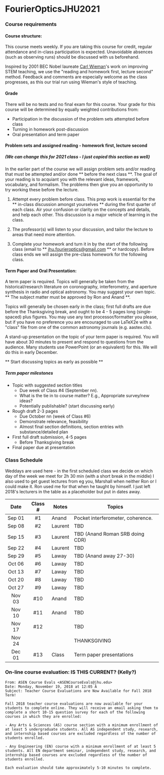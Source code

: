 # FourierOpticsJHU2021

### Course requirements

#### Course structure:

   This course meets weekly. If you are taking this course for credit, 
   regular attendance and in-class participation is expected.  Unavoidable
   absences (such as observing runs) should be discussed with us beforehand.

   Inspired by 
   2001 BEC Nobel laureate [Carl Wieman](http://www.cwsei.ubc.ca/)'s work
   on improving STEM teaching, we use the "reading and homework first, lecture second" method.
   Feedback and comments are especially welcome as the class progresses,
   as this our trial run using Wieman's style of teaching.
   
#### Grade

  There will be no tests and no final exam for this course. Your grade for this
  course will be determined by equally weighted contributions from:

- Participation in the discussion of the problem sets attempted before class
- Turning in homework post-discussion
- Oral presentation and term paper


#### Problem sets and assigned reading - homework first, lecture second
#####  (We can change this for 2021 class - I just copied this section as well)

In the earlier part of the course we will assign problem sets and/or reading
that must be attempted and/or done ** before the next class **.
The goal of your reading is to acquiant you with the relevant ideas, framework,
vocabulary, and formalism.  The problems then give you an opportunity to try working
these before the lecture.

1. Attempt every problem before class. This prep work is essential for
   the ** in-class discussion amongst yourselves ** 
   during the first quarter of each class.
   Air your confusion or clarity on the concepts and details, and help each other.
   This discussion is a major vehicle of learning in the class.  
   
2. The professor(s) will listen to your discussion, and tailor the 
   lecture to areas that need more attention.

3. Complete your homework and turn it in by the start of the following class
   (email to ** jhu.fourieroptics@gmail.com ** or hardcopy).
   Before class ends we will assign the pre-class homework for the following class.

#### Term Paper and Oral Presentation:

  A term paper is required.  Topics will generally be taken from the
  historical/research literature on coronography, interferometry, and aperture
  synthesis in radio and optical astronomy.  You may suggest your own topic.
  ** The subject matter must be approved by Ron and Anand **.

  Topics will generally be chosen early in the class; first full drafts are due before
  the Thanksgiving break, and ought to be 4 - 5 pages long (single-spaced) plus
  figures. You may use any text processor/formatter you please, but if you have
  no preference you are encouraged to use LaTeX2e with a "class" file from one
  of the common astronomy journals (e.g. aastex.cls).

  A stand-up presentation on the topic of your term paper is required.
  You will have about 30 minutes to present and respond to questions 
  from the audience.
  Many students use PowerPoint (or an equivalent) for this.
  We will do this in early December.

  ** Start discussing topics as early as possible **

#####  Term paper milestones
+ Topic with suggested section titles
    - Due week of Class #4 (September nn).
	- What is the tie in to course matter? E.g., Appropriate survey/new ideas?
	- Potentially publishable? (start discussing early)
+ Rough draft 2-3 pages
    - Due October nn (week of Class #6)
	- Demonstrate relevance, feasibility
	- Almost final section definitions, section entries with substance/detailed plan
+ First full draft submission, 4-5 pages
	- Before Thanksgiving break
+ Final paper due at presentation

### Class Schedule
Weddays are used here - in the first scheduled class we decide on which day of the week we meet for 2h 30 min (with a short break in the middle)
I also used to get guest lectures from eg you, Marshall when neither Ron or I could make it.  Ron used me for that when he taught by himself.  I just left 2018's lecturers in the table as a placeholder but put in dates away.

| Date   | Class #  | Notes   | Topics
|:------:|:-------:|-----------|--------------------------------------------------------------------------|
|Sep 01  | #1      |Anand  | Pocket interferometer, coherence. 
|Sep 08  | #2      |Laurent | TBD
|Sep 15  | #3      |Laurent | TBD (Anand Roman SRB doing CDR)
|Sep 22  | #4      |Laurent    | TBD
|Sep 29  | #5      |Laway    | TBD (Anand away 27-30)
|Oct 06  | #6      |Laway    | TBD
|Oct 13  | #7      |Laway   | TBD
|Oct 20  | #8      |Laway  | TBD
|Oct 27  | #9      |Laway   | TBD
|Nov 03  | #10     |Anand | TBD
|Nov 10  | #11     |Anand | TBD
|Nov 17  | #12     |         | TBD
|Nov 24  |         |	     | THANKSGIVING
|Dec 01  | #13     |Class    | Term paper presentations


### On-line course evaluation:  IS THIS CURRENT? (Kelly?)

	From: ASEN Course Evals <ASENCourseEvals@jhu.edu>
	Date: Monday, November 19, 2018 at 12:05 A
	Subject: Teacher Course Evaluations are Now Available for Fall 2018 Term!
 
	Fall 2018 teacher course evaluations are now available for your students to complete online. They will receive an email asking them to complete a short 10-15 question survey for each of the following courses in which they are enrolled:
	
	- Any Arts & Sciences (AS) course section with a minimum enrollment of at least 5 undergraduate students. All AS independent study, research, and internship based courses are excluded regardless of the number of students enrolled.
	
	- Any Engineering (EN) course with a minimum enrollment of at least 5 students. All EN department seminar, independent study, research, and internship based courses are excluded regardless of the number of students enrolled.

	Each evaluation should take approximately 5-10 minutes to complete.
